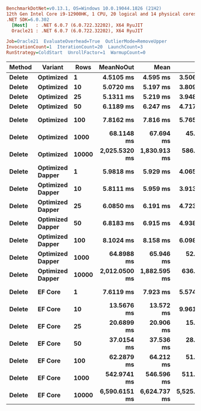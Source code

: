 ``` ini

BenchmarkDotNet=v0.13.1, OS=Windows 10.0.19044.1826 (21H2)
12th Gen Intel Core i9-12900HK, 1 CPU, 20 logical and 14 physical cores
.NET SDK=6.0.302
  [Host]   : .NET 6.0.7 (6.0.722.32202), X64 RyuJIT
  Oracle21 : .NET 6.0.7 (6.0.722.32202), X64 RyuJIT

Job=Oracle21  EvaluateOverhead=True  OutlierMode=RemoveUpper  
InvocationCount=1  IterationCount=20  LaunchCount=3  
RunStrategy=ColdStart  UnrollFactor=1  WarmupCount=0  

```
|      Method |         Variant |  Rows |     MeanNoOut |         Mean |          Min |           Q1 |       Median |           Q3 |          Max |
|------------ |---------------- |------ |--------------:|-------------:|-------------:|-------------:|-------------:|-------------:|-------------:|
| **Delete** |       **Optimized** |     **1** |     **4.5105 ms** |     **4.595 ms** |     **3.506 ms** |     **4.282 ms** |     **4.439 ms** |     **4.820 ms** |     **5.837 ms** |
| **Delete** |       **Optimized** |    **10** |     **5.0720 ms** |     **5.197 ms** |     **3.809 ms** |     **4.661 ms** |     **5.044 ms** |     **5.710 ms** |     **8.155 ms** |
| **Delete** |       **Optimized** |    **25** |     **5.1311 ms** |     **5.219 ms** |     **3.948 ms** |     **4.756 ms** |     **5.125 ms** |     **5.565 ms** |     **6.835 ms** |
| **Delete** |       **Optimized** |    **50** |     **6.1189 ms** |     **6.247 ms** |     **4.717 ms** |     **5.364 ms** |     **6.074 ms** |     **7.030 ms** |     **9.037 ms** |
| **Delete** |       **Optimized** |   **100** |     **7.8162 ms** |     **7.816 ms** |     **5.765 ms** |     **7.029 ms** |     **7.771 ms** |     **8.636 ms** |    **10.389 ms** |
| **Delete** |       **Optimized** |  **1000** |    **68.1148 ms** |    **67.694 ms** |    **45.047 ms** |    **65.397 ms** |    **68.570 ms** |    **70.802 ms** |    **78.399 ms** |
| **Delete** |       **Optimized** | **10000** | **2,025.5320 ms** | **1,830.913 ms** |   **586.962 ms** |   **715.838 ms** | **2,122.525 ms** | **2,558.255 ms** | **2,794.872 ms** |
| **Delete** | **Optimized Dapper** |     **1** |     **5.9818 ms** |     **5.929 ms** |     **4.065 ms** |     **5.196 ms** |     **5.963 ms** |     **6.705 ms** |     **8.069 ms** |
| **Delete** | **Optimized Dapper** |    **10** |     **5.8111 ms** |     **5.959 ms** |     **3.913 ms** |     **4.963 ms** |     **5.710 ms** |     **7.020 ms** |     **9.026 ms** |
| **Delete** | **Optimized Dapper** |    **25** |     **6.0850 ms** |     **6.191 ms** |     **4.723 ms** |     **5.593 ms** |     **6.064 ms** |     **6.628 ms** |     **8.588 ms** |
| **Delete** | **Optimized Dapper** |    **50** |     **6.8183 ms** |     **6.915 ms** |     **4.938 ms** |     **6.184 ms** |     **6.843 ms** |     **7.559 ms** |    **10.644 ms** |
| **Delete** | **Optimized Dapper** |   **100** |     **8.1024 ms** |     **8.158 ms** |     **6.098 ms** |     **7.441 ms** |     **8.139 ms** |     **8.786 ms** |    **11.432 ms** |
| **Delete** | **Optimized Dapper** |  **1000** |    **64.8988 ms** |    **65.946 ms** |    **52.167 ms** |    **63.799 ms** |    **64.880 ms** |    **66.645 ms** |    **88.576 ms** |
| **Delete** | **Optimized Dapper** | **10000** | **2,012.0500 ms** | **1,882.595 ms** |   **636.587 ms** |   **722.806 ms** | **2,103.390 ms** | **2,565.094 ms** | **5,291.755 ms** |
| **Delete** |          **EF Core** |     **1** |     **7.6119 ms** |     **7.923 ms** |     **5.574 ms** |     **6.786 ms** |     **7.617 ms** |     **8.525 ms** |    **13.823 ms** |
| **Delete** |          **EF Core** |    **10** |    **13.5676 ms** |    **13.572 ms** |     **9.961 ms** |    **12.724 ms** |    **13.519 ms** |    **14.442 ms** |    **18.508 ms** |
| **Delete** |          **EF Core** |    **25** |    **20.6899 ms** |    **20.906 ms** |    **15.722 ms** |    **18.340 ms** |    **20.256 ms** |    **23.243 ms** |    **29.609 ms** |
| **Delete** |          **EF Core** |    **50** |    **37.0154 ms** |    **37.536 ms** |    **28.645 ms** |    **33.922 ms** |    **36.714 ms** |    **41.088 ms** |    **50.085 ms** |
| **Delete** |          **EF Core** |   **100** |    **62.2879 ms** |    **64.212 ms** |    **51.622 ms** |    **57.997 ms** |    **60.592 ms** |    **71.192 ms** |    **86.692 ms** |
| **Delete** |          **EF Core** |  **1000** |   **542.9741 ms** |   **546.596 ms** |   **511.310 ms** |   **531.994 ms** |   **540.876 ms** |   **554.027 ms** |   **686.587 ms** |
| **Delete** |          **EF Core** | **10000** | **6,590.6151 ms** | **6,624.737 ms** | **5,525.315 ms** | **6,397.470 ms** | **6,571.264 ms** | **6,912.975 ms** | **7,908.243 ms** |
